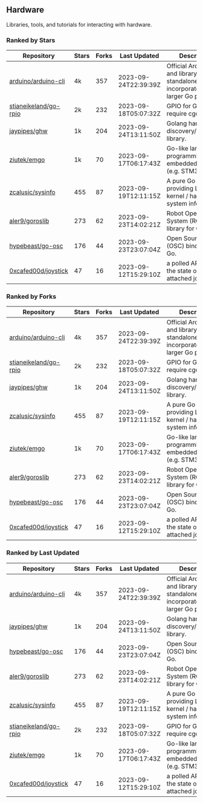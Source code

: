## Hardware

Libraries, tools, and tutorials for interacting with hardware.

### Ranked by Stars

| Repository | Stars | Forks | Last Updated | Description | 
|------------|-------|-------|--------------|-------------|
| [arduino/arduino-cli](https://github.com/arduino/arduino-cli) | 4k | 357 | 2023-09-24T22:39:39Z |  Official Arduino CLI and library. Can run standalone, or be incorporated into larger Go projects. |
| [stianeikeland/go-rpio](https://github.com/stianeikeland/go-rpio) | 2k | 232 | 2023-09-18T05:07:32Z |  GPIO for Go, doesn't require cgo. |
| [jaypipes/ghw](https://github.com/jaypipes/ghw) | 1k | 204 | 2023-09-24T13:11:50Z |  Golang hardware discovery/inspection library. |
| [ziutek/emgo](https://github.com/ziutek/emgo) | 1k | 70 | 2023-09-17T06:17:43Z |  Go-like language for programming embedded systems (e.g. STM32 MCU). |
| [zcalusic/sysinfo](https://github.com/zcalusic/sysinfo) | 455 | 87 | 2023-09-19T12:11:15Z |  A pure Go library providing Linux OS / kernel / hardware system information. |
| [aler9/goroslib](https://github.com/aler9/goroslib) | 273 | 62 | 2023-09-23T14:02:21Z |  Robot Operating System (ROS) library for Go. |
| [hypebeast/go-osc](https://github.com/hypebeast/go-osc) | 176 | 44 | 2023-09-23T23:07:04Z |  Open Sound Control (OSC) bindings for Go. |
| [0xcafed00d/joystick](https://github.com/0xcafed00d/joystick) | 47 | 16 | 2023-09-12T15:29:10Z |  a polled API to read the state of an attached joystick. |

### Ranked by Forks

| Repository | Stars | Forks | Last Updated | Description | 
|------------|-------|-------|--------------|-------------|
| [arduino/arduino-cli](https://github.com/arduino/arduino-cli) | 4k | 357 | 2023-09-24T22:39:39Z |  Official Arduino CLI and library. Can run standalone, or be incorporated into larger Go projects. |
| [stianeikeland/go-rpio](https://github.com/stianeikeland/go-rpio) | 2k | 232 | 2023-09-18T05:07:32Z |  GPIO for Go, doesn't require cgo. |
| [jaypipes/ghw](https://github.com/jaypipes/ghw) | 1k | 204 | 2023-09-24T13:11:50Z |  Golang hardware discovery/inspection library. |
| [zcalusic/sysinfo](https://github.com/zcalusic/sysinfo) | 455 | 87 | 2023-09-19T12:11:15Z |  A pure Go library providing Linux OS / kernel / hardware system information. |
| [ziutek/emgo](https://github.com/ziutek/emgo) | 1k | 70 | 2023-09-17T06:17:43Z |  Go-like language for programming embedded systems (e.g. STM32 MCU). |
| [aler9/goroslib](https://github.com/aler9/goroslib) | 273 | 62 | 2023-09-23T14:02:21Z |  Robot Operating System (ROS) library for Go. |
| [hypebeast/go-osc](https://github.com/hypebeast/go-osc) | 176 | 44 | 2023-09-23T23:07:04Z |  Open Sound Control (OSC) bindings for Go. |
| [0xcafed00d/joystick](https://github.com/0xcafed00d/joystick) | 47 | 16 | 2023-09-12T15:29:10Z |  a polled API to read the state of an attached joystick. |

### Ranked by Last Updated

| Repository | Stars | Forks | Last Updated | Description | 
|------------|-------|-------|--------------|-------------|
| [arduino/arduino-cli](https://github.com/arduino/arduino-cli) | 4k | 357 | 2023-09-24T22:39:39Z |  Official Arduino CLI and library. Can run standalone, or be incorporated into larger Go projects. |
| [jaypipes/ghw](https://github.com/jaypipes/ghw) | 1k | 204 | 2023-09-24T13:11:50Z |  Golang hardware discovery/inspection library. |
| [hypebeast/go-osc](https://github.com/hypebeast/go-osc) | 176 | 44 | 2023-09-23T23:07:04Z |  Open Sound Control (OSC) bindings for Go. |
| [aler9/goroslib](https://github.com/aler9/goroslib) | 273 | 62 | 2023-09-23T14:02:21Z |  Robot Operating System (ROS) library for Go. |
| [zcalusic/sysinfo](https://github.com/zcalusic/sysinfo) | 455 | 87 | 2023-09-19T12:11:15Z |  A pure Go library providing Linux OS / kernel / hardware system information. |
| [stianeikeland/go-rpio](https://github.com/stianeikeland/go-rpio) | 2k | 232 | 2023-09-18T05:07:32Z |  GPIO for Go, doesn't require cgo. |
| [ziutek/emgo](https://github.com/ziutek/emgo) | 1k | 70 | 2023-09-17T06:17:43Z |  Go-like language for programming embedded systems (e.g. STM32 MCU). |
| [0xcafed00d/joystick](https://github.com/0xcafed00d/joystick) | 47 | 16 | 2023-09-12T15:29:10Z |  a polled API to read the state of an attached joystick. |

